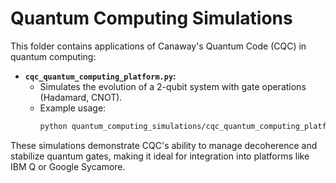 # Quantum Computing Simulations

This folder contains applications of Canaway's Quantum Code (CQC) in quantum computing:

- **`cqc_quantum_computing_platform.py`:**
  - Simulates the evolution of a 2-qubit system with gate operations (Hadamard, CNOT).
  - Example usage:
    ```bash
    python quantum_computing_simulations/cqc_quantum_computing_platform.py
    ```

These simulations demonstrate CQC's ability to manage decoherence and stabilize quantum gates, making it ideal for integration into platforms like IBM Q or Google Sycamore.
